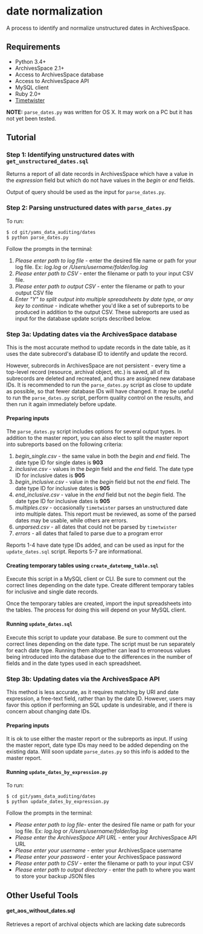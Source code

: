 # date normalization

A process to identify and normalize unstructured dates in ArchivesSpace. 

## Requirements

* Python 3.4+
* ArchivesSpace 2.1+
* Access to ArchivesSpace database
* Access to ArchivesSpace API
* MySQL client
* Ruby 2.0+
* [Timetwister](https://github.com/alexduryee/timetwister)

**NOTE:** `parse_dates.py` was written for OS X. It may work on a PC but it has not yet been tested.

## Tutorial

### Step 1: Identifying unstructured dates with `get_unstructured_dates.sql`

Returns a report of all date records in ArchivesSpace which have a value in the _expression_ field but which do not have values in the _begin_ or _end_ fields.

Output of query should be used as the input for `parse_dates.py`.

### Step 2: Parsing unstructured dates with `parse_dates.py`

To run:

```
$ cd git/yams_data_auditing/dates
$ python parse_dates.py
``` 
Follow the prompts in the terminal:

1. _Please enter path to log file_ - enter the desired file name or path for your log file. Ex: _log.log_ or _/Users/username/folder/log.log_
2. _Please enter path to CSV_ - enter the filename or path to your input CSV file.
3. _Please enter path to output CSV_ -  enter the filename or path to your output CSV file
4. _Enter "Y" to split output into multiple spreadsheets by date type, or any key to continue_ - indicate whether you'd like a set of subreports to be produced in addition to the output CSV. These subreports are used as input for the database update scripts described below.

### Step 3a: Updating dates via the ArchivesSpace database

This is the most accurate method to update records in the date table, as it uses the date subrecord's database ID to identify and update the record. 

However, subrecords in ArchivesSpace are not persistent - every time a top-level record (resource, archival object, etc.) is saved, all of its subrecords are deleted and recreated, and thus are assigned new database IDs. It is recommended to run the `parse_dates.py` script as close to update as possible, so that fewer database IDs will have changed. It may be useful to run the `parse_dates.py` script, perform quality control on the results, and then run it again immediately before update.

#### Preparing inputs

The `parse_dates.py` script includes options for several output types. In addition to the master report, you can also elect to split the master report into subreports based on the following criteria:

1. _begin_single.csv_ - the same value in both the _begin_ and _end_ field. The date type ID for single dates is **903**
2. _inclusive.csv_ - values in the _begin_ field and the _end_ field. The date type ID for inclusive dates is **905**
3. _begin_inclusive.csv_ - value in the _begin_ field but not the _end_ field. The date type ID for inclusive dates is **905**
4. _end_inclusive.csv_ - value in the _end_ field but not the _begin_ field. The date type ID for inclusive dates is **905**
5. _multiples.csv_ - occasionally `timetwister` parses an unstructured date into multiple dates. This report must be reviewed, as some of the parsed dates may be usable, while others are errors.
6. _unparsed.csv_ - all dates that could not be parsed by `timetwister`
7. _errors_ - all dates that failed to parse due to a program error

Reports 1-4 have date type IDs added, and can be used as input for the `update_dates.sql` script. Reports 5-7 are informational.

#### Creating temporary tables using `create_datetemp_table.sql`

Execute this script in a MySQL client or CLI. Be sure to comment out the correct lines depending on the date type. Create different temporary tables for inclusive and single date records.

Once the temporary tables are created, import the input spreadsheets into the tables. The process for doing this will depend on your MySQL client.

#### Running `update_dates.sql`

Execute this script to update your database. Be sure to comment out the correct lines depending on the date type. The script must be run separately for each date type. Running them altogether can lead to erroneous values being introduced into the database due to the differences in the number of fields and in the date types used in each spreadsheet.

### Step 3b: Updating dates via the ArchivesSpace API

This method is less accurate, as it requires matching by URI and date expression, a free-text field, rather than by the date ID. However, users may favor this option if performing an SQL update is undesirable, and if there is concern about changing date IDs.

#### Preparing inputs

It is ok to use either the master report or the subreports as input. If using the master report, date type IDs may need to be added depending on the existing data. Will soon update `parse_dates.py` so this info is added to the master report.

#### Running `update_dates_by_expression.py`

To run:

```
$ cd git/yams_data_auditing/dates
$ python update_dates_by_expression.py
``` 
Follow the prompts in the terminal:

* _Please enter path to log file_- enter the desired file name or path for your log file. Ex: _log.log_ or _/Users/username/folder/log.log_
* _Please enter the ArchivesSpace API URL_ - enter your ArchivesSpace API URL
* _Please enter your username_ - enter your ArchivesSpace username
* _Please enter your password_ - enter your ArchivesSpace password
* _Please enter path to CSV_ - enter the filename or path to your input CSV
* _Please enter path to output directory_ - enter the path to where you want to store your backup JSON files

## Other Useful Tools

#### get_aos_without_dates.sql

Retrieves a report of archival objects which are lacking date subrecords






